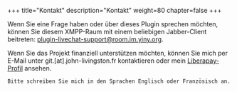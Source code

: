 +++
title="Kontakt"
description="Kontakt"
weight=80
chapter=false
+++

Wenn Sie eine Frage haben oder über dieses Plugin sprechen möchten, können Sie diesem XMPP-Raum mit einem beliebigen Jabber-Client beitreten: [plugin-livechat-support@room.im.yiny.org](xmpp:plugin-livechat-support@room.im.yiny.org?join).

Wenn Sie das Projekt finanziell unterstützen möchten, können Sie mich per E-Mail unter git.[at].john-livingston.fr kontaktieren oder mein [Liberapay-Profil](https://liberapay.com/JohnLivingston/) ansehen.

`Bitte schreiben Sie mich in den Sprachen Englisch oder Französisch an.`
